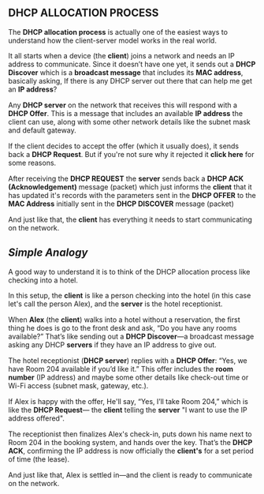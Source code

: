 ## DHCP ALLOCATION PROCESS
The **DHCP allocation process** is actually one of the easiest ways to understand how the client-server model works in the real world.<p style="margin-bottom: 15px;">It all starts when a device (the **client**) joins a network and needs an IP address to communicate. Since it doesn’t have one yet, it sends out a **DHCP Discover** which is a **broadcast message** that includes its **MAC address**, basically asking, If there is any DHCP server out there that can help me get an **IP address**?</p><p style="margin-bottom: 15px;">Any **DHCP server** on the network that receives this will respond with a **DHCP Offer**. This is a message that includes an available **IP address** the client can use, along with some other network details like the subnet mask and default gateway.</p><p style="margin-bottom: 15px;">If the client decides to accept the offer (which it usually does), it sends back a **DHCP Request**. But if you're not sure why it rejected it **click here** for some reasons.</p><p style="margin-bottom: 15px;">After receiving the **DHCP REQUEST** the **server** sends back a **DHCP ACK (Acknowledgement)** message (packet) which just informs the **client** that it has updated it's records with the parameters sent in the **DHCP OFFER** to the **MAC Address** initially sent in the  **DHCP DISCOVER** message (packet)</p><p style="margin-bottom: 15px;">And just like that, the **client** has everything it needs to start communicating on the network.</p>
## *Simple Analogy*
A good way to understand it is to think of the DHCP allocation process like checking into a hotel.<p style="margin-bottom: 15px;">In this setup, the **client** is like a person checking into the hotel (in this case let's call the person Alex), and the **server** is the hotel receptionist.</p><p style="margin-bottom: 15px;">When **Alex** (the **client**) walks into a hotel without a reservation, the first thing he does is go to the front desk and ask, “Do you have any rooms available?” That’s like sending out a **DHCP Discover**—a broadcast message asking any DHCP **servers** if they have an IP address to give out.</p><p style="margin-bottom: 15px;">The hotel receptionist (**DHCP server**) replies with a **DHCP Offer**: “Yes, we have Room 204 available if you’d like it.” This offer includes the **room number** (IP address) and maybe some other details like check-out time or Wi-Fi access (subnet mask, gateway, etc.).</p><p style="margin-bottom: 15px;">If Alex is happy with the offer, He'll say, “Yes, I’ll take Room 204,” which is like the **DHCP Request**— the **client** telling the **server** "I want to use the IP address offered".</p><p style="margin-bottom: 15px;">The receptionist then finalizes Alex's check-in, puts down his name next to Room 204 in the booking system, and hands over the key. That’s the **DHCP ACK**, confirming the IP address is now officially the **client's** for a set period of time (the lease).</p><p style="margin-bottom: 15px;">And just like that, Alex is settled in—and the client is ready to communicate on the network.</p>

